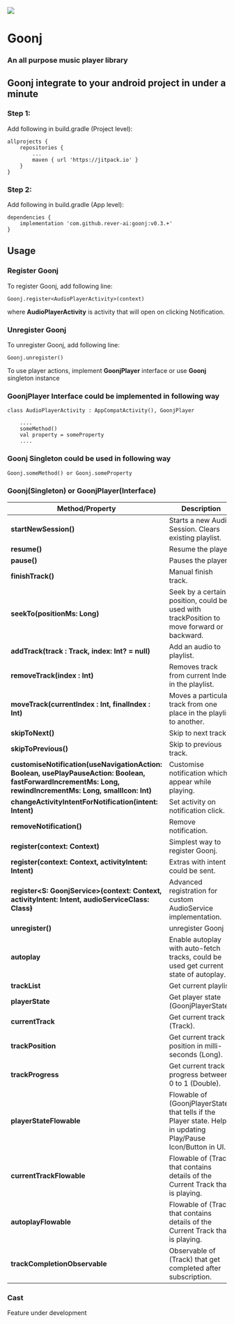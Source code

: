 [![](https://jitpack.io/v/rever-ai/goonj.svg)](https://jitpack.io/#rever-ai/goonj)

# Goonj 
### An all purpose music player library

## Goonj integrate to your android project in under a minute
### Step 1:
Add following in build.gradle (Project level):
```
allprojects {
	repositories {
		...
		maven { url 'https://jitpack.io' }
	}
} 
````

### Step 2: 
Add following in build.gradle (App level):
```
dependencies {
	implementation 'com.github.rever-ai:goonj:v0.3.+'
}
```

## Usage
### Register Goonj
To register Goonj, add following line:
```
Goonj.register<AudioPlayerActivity>(context)
````
where __AudioPlayerActivity__ is activity that will open on clicking Notification.

### Unregister Goonj
To unregister Goonj, add following line:
```
Goonj.unregister()
```

To use player actions, implement __GoonjPlayer__ interface or use __Goonj__ singleton instance

### GoonjPlayer Interface could be implemented in following way
```
class AudioPlayerActivity : AppCompatActivity(), GoonjPlayer

    ....
    someMethod()
    val property = someProperty
    ....

```

### Goonj Singleton could be used in following way
```
Goonj.someMethod() or Goonj.someProperty
```

### Goonj(Singleton) or GoonjPlayer(Interface)
| Method/Property | Description |
| -------| ----------- |
|__startNewSession()__|Starts a new Audio Session. Clears existing playlist.|
|__resume()__| Resume the player.|
|__pause()__| Pauses the player.|
|__finishTrack()__|Manual finish track.|
|__seekTo(positionMs: Long)__|Seek by a certain position, could be used with trackPosition to move forward or backward.|
|__addTrack(track : Track, index: Int? = null)__| Add an audio to playlist.|
|__removeTrack(index : Int)__|Removes track from current Index in the playlist.|
|__moveTrack(currentIndex : Int, finalIndex : Int)__|Moves a particular track from one place in the playlist to another.|
|__skipToNext()__|Skip to next track.|
|__skipToPrevious()__|Skip to previous track.|
|__customiseNotification(useNavigationAction: Boolean, usePlayPauseAction: Boolean, fastForwardIncrementMs: Long, rewindIncrementMs: Long, smallIcon: Int)__|Customise notification which appear while playing.|
|__changeActivityIntentForNotification(intent: Intent)__|Set activity on notification click.|
|__removeNotification()__|Remove notification.|
|__register<ActivityType>(context: Context)__|Simplest way to register Goonj.|
|__register(context: Context, activityIntent: Intent)__|Extras with intent could be sent.|
|__register<S: GoonjService>(context: Context, activityIntent: Intent, audioServiceClass: Class<S>)__|Advanced registration for custom AudioService implementation.|
|__unregister()__|unregister Goonj|
|__autoplay__|Enable autoplay with auto-fetch tracks, could be used get current state of autoplay.|
|__trackList__|Get current playlist.|
|__playerState__|Get player state (GoonjPlayerState).|
|__currentTrack__|Get current track (Track).|
|__trackPosition__|Get current track position in milli-seconds (Long).|
|__trackProgress__|Get current track progress between 0 to 1 (Double).|
|__playerStateFlowable__|Flowable of (GoonjPlayerState) that tells if the Player state. Helps in updating Play/Pause Icon/Button in UI.|
|__currentTrackFlowable__|Flowable of (Track) that contains details of the Current Track that is playing.|
|__autoplayFlowable__|Flowable of (Track) that contains details of the Current Track that is playing.|
|__trackCompletionObservable__|Observable of (Track) that get completed after subscription.|


### Cast
Feature under development
